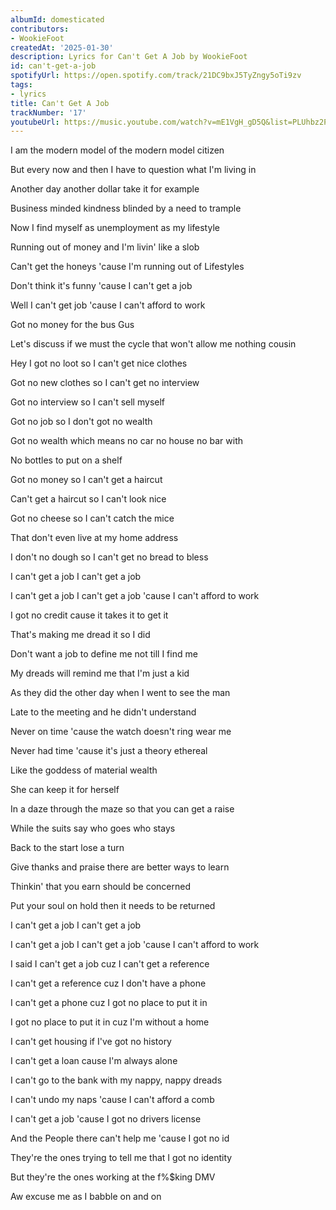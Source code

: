 ```yaml
---
albumId: domesticated
contributors:
- WookieFoot
createdAt: '2025-01-30'
description: Lyrics for Can't Get A Job by WookieFoot
id: can't-get-a-job
spotifyUrl: https://open.spotify.com/track/21DC9bxJ5TyZngy5oTi9zv
tags:
- lyrics
title: Can't Get A Job
trackNumber: '17'
youtubeUrl: https://music.youtube.com/watch?v=mE1VgH_gD5Q&list=PLUhbz2P2mGlcBX_Ywn0XO2hcjaZHIaaUr
---
```


I am the modern model of the modern model citizen 
 
But every now and then I have to question what I'm living in 
 
Another day another dollar take it for example 
 
Business minded kindness blinded by a need to trample 
 
Now I find myself as unemployment as my lifestyle 
 
Running out of money and I'm livin' like a slob 
 
Can't get the honeys 'cause I'm running out of Lifestyles 
 
Don't think it's funny 'cause I can't get a job 
 
Well I can't get job 'cause I can't afford to work 
 
Got no money for the bus Gus 
 
Let's discuss if we must the cycle that won't allow me nothing cousin 
 
Hey I got no loot so I can't get nice clothes 
 
Got no new clothes so I can't get no interview 
 
Got no interview so I can't sell myself 
 
Got no job so I don't got no wealth 
 
Got no wealth which means no car no house no bar with 
 
No bottles to put on a shelf 
 
Got no money so I can't get a haircut 
 
Can't get a haircut so I can't look nice 
 
Got no cheese so I can't catch the mice 
 
That don't even live at my home address 
 
I don't no dough so I can't get no bread to bless 
 
I can't get a job I can't get a job 
 
I can't get a job I can't get a job 'cause I can't afford to work 
 
I got no credit cause it takes it to get it 
 
That's making me dread it so I did 
 
Don't want a job to define me not till I find me 
 
My dreads will remind me that I'm just a kid 





 
As they did the other day when I went to see the man 
 
Late to the meeting and he didn't understand 
 
Never on time 'cause the watch doesn't ring wear me 
 
Never had time 'cause it's just a theory ethereal 
 
Like the goddess of material wealth 
 
She can keep it for herself 
 
In a daze through the maze so that you can get a raise 
 
While the suits say who goes who stays 
 
Back to the start lose a turn 
 
Give thanks and praise there are better ways to learn 
 
Thinkin' that you earn should be concerned 
 
Put your soul on hold then it needs to be returned 
 
I can't get a job I can't get a job 
 
I can't get a job I can't get a job 'cause I can't afford to work 
 
I said I can't get a job cuz I can't get a reference 
 
I can't get a reference cuz I don't have a phone 
 
I can't get a phone cuz I got no place to put it in 
 
I got no place to put it in cuz I'm without a home 
 
I can't get housing if I've got no history 
 
I can't get a loan cause I'm always alone 
 
I can't go to the bank with my nappy, nappy dreads 
 
I can't undo my naps 'cause I can't afford a comb 
 
I can't get a job 'cause I got no drivers license 
 
And the People there can't help me 'cause I got no id 
 
They're the ones trying to tell me that I got no identity 
 
But they're the ones working at the f%$king DMV 
 
Aw excuse me as I babble on and on